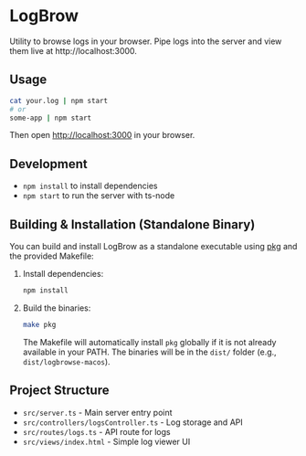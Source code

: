 # LogBrow

Utility to browse logs in your browser. Pipe logs into the server and view them live at http://localhost:3000.

## Usage

```sh
cat your.log | npm start
# or
some-app | npm start
```

Then open [http://localhost:3000](http://localhost:3000) in your browser.

## Development

- `npm install` to install dependencies
- `npm start` to run the server with ts-node

## Building & Installation (Standalone Binary)

You can build and install LogBrow as a standalone executable using [pkg](https://github.com/vercel/pkg) and the provided Makefile:

1. Install dependencies:
	```sh
	npm install
	```
2. Build the binaries:
	```sh
	make pkg
	```
	The Makefile will automatically install `pkg` globally if it is not already available in your PATH.
	The binaries will be in the `dist/` folder (e.g., `dist/logbrowse-macos`).

## Project Structure

- `src/server.ts` - Main server entry point
- `src/controllers/logsController.ts` - Log storage and API
- `src/routes/logs.ts` - API route for logs
- `src/views/index.html` - Simple log viewer UI
